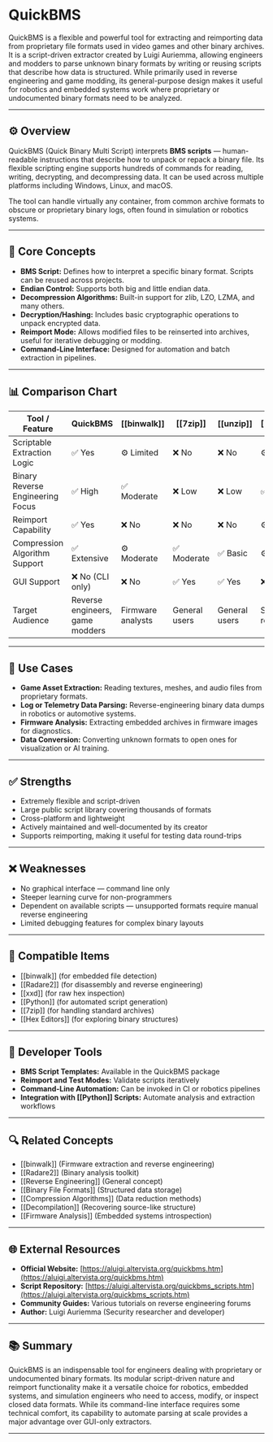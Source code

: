 # QuickBMS

QuickBMS is a flexible and powerful tool for extracting and reimporting data from proprietary file formats used in video games and other binary archives. It is a script-driven extractor created by Luigi Auriemma, allowing engineers and modders to parse unknown binary formats by writing or reusing scripts that describe how data is structured. While primarily used in reverse engineering and game modding, its general-purpose design makes it useful for robotics and embedded systems work where proprietary or undocumented binary formats need to be analyzed.

---

## ⚙️ Overview

QuickBMS (Quick Binary Multi Script) interprets **BMS scripts** — human-readable instructions that describe how to unpack or repack a binary file. Its flexible scripting engine supports hundreds of commands for reading, writing, decrypting, and decompressing data. It can be used across multiple platforms including Windows, Linux, and macOS.

The tool can handle virtually any container, from common archive formats to obscure or proprietary binary logs, often found in simulation or robotics systems.

---

## 🧠 Core Concepts

- **BMS Script:** Defines how to interpret a specific binary format. Scripts can be reused across projects.
- **Endian Control:** Supports both big and little endian data.
- **Decompression Algorithms:** Built-in support for zlib, LZO, LZMA, and many others.
- **Decryption/Hashing:** Includes basic cryptographic operations to unpack encrypted data.
- **Reimport Mode:** Allows modified files to be reinserted into archives, useful for iterative debugging or modding.
- **Command-Line Interface:** Designed for automation and batch extraction in pipelines.

---

## 📊 Comparison Chart

| Tool / Feature                 | QuickBMS | [[binwalk]] | [[7zip]] | [[unzip]] | [[Radare2]] |
|--------------------------------|-----------|--------------|-----------|------------|--------------|
| Scriptable Extraction Logic     | ✅ Yes     | ⚙️ Limited   | ❌ No     | ❌ No      | ⚙️ Partial   |
| Binary Reverse Engineering Focus| ✅ High    | ✅ Moderate  | ❌ Low    | ❌ Low     | ✅ High      |
| Reimport Capability             | ✅ Yes     | ❌ No        | ❌ No     | ❌ No      | ⚙️ Limited   |
| Compression Algorithm Support   | ✅ Extensive | ⚙️ Moderate | ✅ Moderate | ✅ Basic | ⚙️ Custom   |
| GUI Support                     | ❌ No (CLI only) | ❌ No | ✅ Yes | ✅ Yes | ❌ No |
| Target Audience                 | Reverse engineers, game modders | Firmware analysts | General users | General users | Security researchers |

---

## 🧰 Use Cases

- **Game Asset Extraction:** Reading textures, meshes, and audio files from proprietary formats.
- **Log or Telemetry Data Parsing:** Reverse-engineering binary data dumps in robotics or automotive systems.
- **Firmware Analysis:** Extracting embedded archives in firmware images for diagnostics.
- **Data Conversion:** Converting unknown formats to open ones for visualization or AI training.

---

## ✅ Strengths

- Extremely flexible and script-driven
- Large public script library covering thousands of formats
- Cross-platform and lightweight
- Actively maintained and well-documented by its creator
- Supports reimporting, making it useful for testing data round-trips

---

## ❌ Weaknesses

- No graphical interface — command line only
- Steeper learning curve for non-programmers
- Dependent on available scripts — unsupported formats require manual reverse engineering
- Limited debugging features for complex binary layouts

---

## 🧩 Compatible Items

- [[binwalk]] (for embedded file detection)
- [[Radare2]] (for disassembly and reverse engineering)
- [[xxd]] (for raw hex inspection)
- [[Python]] (for automated script generation)
- [[7zip]] (for handling standard archives)
- [[Hex Editors]] (for exploring binary structures)

---

## 🔧 Developer Tools

- **BMS Script Templates:** Available in the QuickBMS package
- **Reimport and Test Modes:** Validate scripts iteratively
- **Command-Line Automation:** Can be invoked in CI or robotics pipelines
- **Integration with [[Python]] Scripts:** Automate analysis and extraction workflows

---

## 🔍 Related Concepts

- [[binwalk]] (Firmware extraction and reverse engineering)
- [[Radare2]] (Binary analysis toolkit)
- [[Reverse Engineering]] (General concept)
- [[Binary File Formats]] (Structured data storage)
- [[Compression Algorithms]] (Data reduction methods)
- [[Decompilation]] (Recovering source-like structure)
- [[Firmware Analysis]] (Embedded systems introspection)

---

## 🌐 External Resources

- **Official Website:** [https://aluigi.altervista.org/quickbms.htm](https://aluigi.altervista.org/quickbms.htm)
- **Script Repository:** [https://aluigi.altervista.org/quickbms_scripts.htm](https://aluigi.altervista.org/quickbms_scripts.htm)
- **Community Guides:** Various tutorials on reverse engineering forums
- **Author:** Luigi Auriemma (Security researcher and developer)

---

## 📚 Summary

QuickBMS is an indispensable tool for engineers dealing with proprietary or undocumented binary formats. Its modular script-driven nature and reimport functionality make it a versatile choice for robotics, embedded systems, and simulation engineers who need to access, modify, or inspect closed data formats. While its command-line interface requires some technical comfort, its capability to automate parsing at scale provides a major advantage over GUI-only extractors.

---
